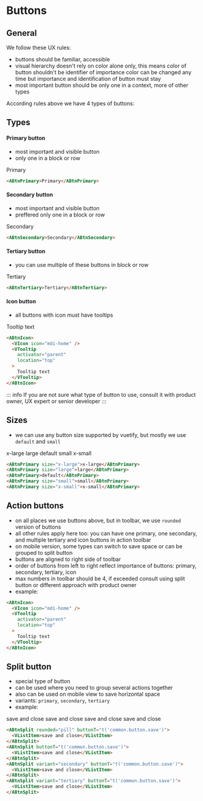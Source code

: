 <script setup>
import { VBtn } from 'vuetify/components/VBtn';
import { VIcon } from 'vuetify/components/VIcon';
import { VListItem } from 'vuetify/components/VList';
import { VTooltip } from 'vuetify/components/VTooltip'; 
import AActionCloseButton from "../../src/components/buttons/action/AActionCloseButton.vue";
import AActionSaveButton from "../../src/components/buttons/action/AActionSaveButton.vue";
import ABtnSplit from "../../src/components/buttons/ABtnSplit.vue";
</script>

# Buttons

## General

We follow these UX rules:
- buttons should be familiar, accessible
- visual hierarchy doesn't rely on color alone only, this means color of button shouldn't be identifier of importance color can be changed any time but importance and identification of button must stay
- most important button should be only one in a context, more of other types

According rules above we have 4 types of buttons:

## Types

#### Primary button

- most important and visible button
- only one in a block or row

<VBtn class="my-2" color="primary" variant="flat">Primary</VBtn>

```html
<ABtnPrimary>Primary</ABtnPrimary>
```

#### Secondary button

- most important and visible button
- preffered only one in a block or row

<VBtn class="my-2" color="primary" variant="outlined">Secondary</VBtn>

```html
<ABtnSecondary>Secondary</ABtnSecondary>
```

#### Tertiary button

- you can use multiple of these buttons in block or row

<VBtn class="my-2" color="primary" variant="text">Tertiary</VBtn>

```html
<ABtnTertiary>Tertiary</ABtnTertiary>
```

#### Icon button

- all buttons with icon must have tooltips

<VBtn class="my-2" variant="text" icon="mdi-cog">
  <VIcon icon="mdi-home" />
  <VTooltip
    activator="parent"
    location="top"
  >
    Tooltip text
  </VTooltip>
</VBtn>

```html
<ABtnIcon>
  <VIcon icon="mdi-home" />
  <VTooltip
    activator="parent"
    location="top"
  >
    Tooltip text
  </VTooltip>
</ABtnIcon>
```

::: info
If you are not sure what type of button to use, consult it with product owner, UX expert or senior developer
:::

## Sizes

- we can use any button size supported by vuetify, but mostly we use `default` and `small`

<VBtn class="my-2 mr-2" color="primary" variant="flat" size="x-large">x-large</VBtn>
<VBtn class="my-2 mr-2" color="primary" variant="flat" size="large">large</VBtn>
<VBtn class="my-2 mr-2" color="primary" variant="flat" size="default">default</VBtn>
<VBtn class="my-2 mr-2" color="primary" variant="flat" size="small">small</VBtn>
<VBtn class="my-2" color="primary" variant="flat" size="x-small">x-small</VBtn>

```html
<ABtnPrimary size="x-large">x-large</ABtnPrimary>
<ABtnPrimary size="large">large</ABtnPrimary>
<ABtnPrimary>default</ABtnPrimary>
<ABtnPrimary size="small">small</ABtnPrimary>
<ABtnPrimary size="x-small">x-small</ABtnPrimary>
```

## Action buttons

- on all places we use buttons above, but in toolbar, we use `rounded` version of buttons
- all other rules apply here too: you can have one primary, one secondary, and multiple tertiary and icon buttons in action toolbar
- on mobile version, some types can switch to save space or can be grouped to split button
- buttons are aligned to right side of toolbar
- order of buttons from left to right reflect importance of buttons: primary, secondary, tertiary, icon
- max numbers in toolbar should be 4, if exceeded consult using split button or different approach with product owner
- example:

<AActionSaveButton class="my-2 mr-2" />
<AActionCloseButton class="my-2" />

```html
<ABtnIcon>
  <VIcon icon="mdi-home" />
  <VTooltip
    activator="parent"
    location="top"
  >
    Tooltip text
  </VTooltip>
</ABtnIcon>
```

## Split button

- special type of button
- can be used where you need to group several actions together
- also can be used on mobile view to save horizontal space
- variants: `primary`, `secondary`, `tertiary`
- example:


<ABtnSplit rounded="pill">
  <template #button-content>Save</template>
  <VListItem>save and close</VListItem>
</ABtnSplit>
<ABtnSplit>
  <template #button-content>Save</template>
  <VListItem>save and close</VListItem>
</ABtnSplit>
<ABtnSplit variant="secondary">
  <template #button-content>Save</template>
  <VListItem>save and close</VListItem>
</ABtnSplit>
<ABtnSplit variant="tertiary">
  <template #button-content>Save</template>
  <VListItem>save and close</VListItem>
</ABtnSplit>

```html
<ABtnSplit rounded="pill" buttonT="t('common.button.save')">
  <VListItem>save and close</VListItem>
</ABtnSplit>
<ABtnSplit buttonT="t('common.button.save')">
  <VListItem>save and close</VListItem>
</ABtnSplit>
<ABtnSplit variant="secondary" buttonT="t('common.button.save')">
  <VListItem>save and close</VListItem>
</ABtnSplit>
<ABtnSplit variant="tertiary" buttonT="t('common.button.save')">
  <VListItem>save and close</VListItem>
</ABtnSplit>
```
